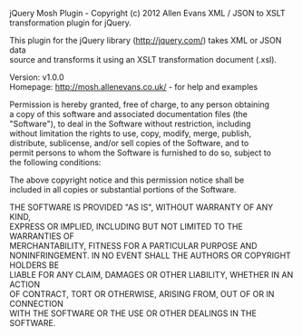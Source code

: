 jQuery Mosh Plugin - Copyright (c) 2012 Allen Evans 
XML / JSON to XSLT transformation plugin for jQuery. 
  
This plugin for the jQuery library (http://jquery.com/) takes XML or JSON data  
source and transforms it using an XSLT transformation document (.xsl). 
 
Version:  v1.0.0  
Homepage: http://mosh.allenevans.co.uk/ - for help and examples 
  
Permission is hereby granted, free of charge, to any person obtaining  
a copy of this software and associated documentation files (the  
"Software"), to deal in the Software without restriction, including  
without limitation the rights to use, copy, modify, merge, publish,  
distribute, sublicense, and/or sell copies of the Software, and to  
permit persons to whom the Software is furnished to do so, subject to  
the following conditions:  
  
The above copyright notice and this permission notice shall be  
included in all copies or substantial portions of the Software.  
  
THE SOFTWARE IS PROVIDED "AS IS", WITHOUT WARRANTY OF ANY KIND,  
EXPRESS OR IMPLIED, INCLUDING BUT NOT LIMITED TO THE WARRANTIES OF  
MERCHANTABILITY, FITNESS FOR A PARTICULAR PURPOSE AND  
NONINFRINGEMENT. IN NO EVENT SHALL THE AUTHORS OR COPYRIGHT HOLDERS BE  
LIABLE FOR ANY CLAIM, DAMAGES OR OTHER LIABILITY, WHETHER IN AN ACTION  
OF CONTRACT, TORT OR OTHERWISE, ARISING FROM, OUT OF OR IN CONNECTION  
WITH THE SOFTWARE OR THE USE OR OTHER DEALINGS IN THE SOFTWARE.  
